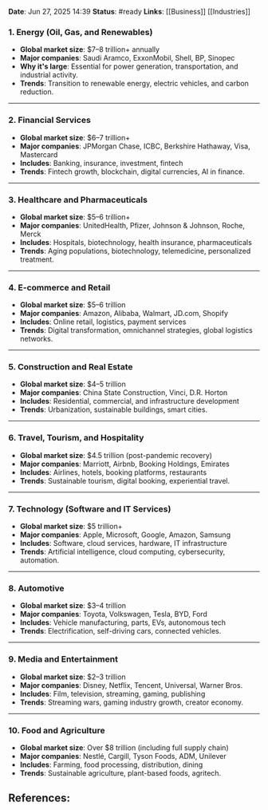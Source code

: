 **Date**: Jun 27, 2025 14:39
**Status**: #ready
**Links**: [[Business]] [[Industries]]

### 1. Energy (Oil, Gas, and Renewables)

- **Global market size**: $7–8 trillion+ annually
- **Major companies**: Saudi Aramco, ExxonMobil, Shell, BP, Sinopec
- **Why it's large**: Essential for power generation, transportation, and industrial activity.
- **Trends**: Transition to renewable energy, electric vehicles, and carbon reduction.

---

### 2. Financial Services

- **Global market size**: $6–7 trillion+
- **Major companies**: JPMorgan Chase, ICBC, Berkshire Hathaway, Visa, Mastercard
- **Includes**: Banking, insurance, investment, fintech
- **Trends**: Fintech growth, blockchain, digital currencies, AI in finance.

---

### 3. Healthcare and Pharmaceuticals

- **Global market size**: $5–6 trillion+
- **Major companies**: UnitedHealth, Pfizer, Johnson & Johnson, Roche, Merck
- **Includes**: Hospitals, biotechnology, health insurance, pharmaceuticals
- **Trends**: Aging populations, biotechnology, telemedicine, personalized treatment.

---

### 4. E-commerce and Retail

- **Global market size**: $5–6 trillion
- **Major companies**: Amazon, Alibaba, Walmart, JD.com, Shopify
- **Includes**: Online retail, logistics, payment services
- **Trends**: Digital transformation, omnichannel strategies, global logistics networks.

---

### 5. Construction and Real Estate

- **Global market size**: $4–5 trillion
- **Major companies**: China State Construction, Vinci, D.R. Horton
- **Includes**: Residential, commercial, and infrastructure development
- **Trends**: Urbanization, sustainable buildings, smart cities.

---

### 6. Travel, Tourism, and Hospitality

- **Global market size**: $4.5 trillion (post-pandemic recovery)
- **Major companies**: Marriott, Airbnb, Booking Holdings, Emirates
- **Includes**: Airlines, hotels, booking platforms, restaurants
- **Trends**: Sustainable tourism, digital booking, experiential travel.

---

### 7. Technology (Software and IT Services)

- **Global market size**: $5 trillion+
- **Major companies**: Apple, Microsoft, Google, Amazon, Samsung
- **Includes**: Software, cloud services, hardware, IT infrastructure
- **Trends**: Artificial intelligence, cloud computing, cybersecurity, automation.

---

### 8. Automotive

- **Global market size**: $3–4 trillion
- **Major companies**: Toyota, Volkswagen, Tesla, BYD, Ford
- **Includes**: Vehicle manufacturing, parts, EVs, autonomous tech
- **Trends**: Electrification, self-driving cars, connected vehicles.

---

### 9. Media and Entertainment

- **Global market size**: $2–3 trillion
- **Major companies**: Disney, Netflix, Tencent, Universal, Warner Bros.
- **Includes**: Film, television, streaming, gaming, publishing
- **Trends**: Streaming wars, gaming industry growth, creator economy.

---

### 10. Food and Agriculture

- **Global market size**: Over $8 trillion (including full supply chain)
- **Major companies**: Nestlé, Cargill, Tyson Foods, ADM, Unilever
- **Includes**: Farming, food processing, distribution, dining
- **Trends**: Sustainable agriculture, plant-based foods, agritech.

## References: